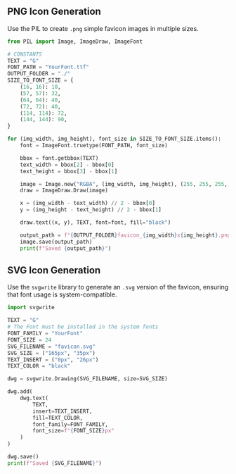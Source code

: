## PNG Icon Generation

Use the PIL to create `.png` simple favicon images in multiple sizes.

```python
from PIL import Image, ImageDraw, ImageFont

# CONSTANTS
TEXT = "G"
FONT_PATH = "YourFont.ttf"
OUTPUT_FOLDER = "./"
SIZE_TO_FONT_SIZE = {
    (16, 16): 10,
    (57, 57): 32,
    (64, 64): 40,
    (72, 72): 40,
    (114, 114): 72,
    (144, 144): 90,
}

for (img_width, img_height), font_size in SIZE_TO_FONT_SIZE.items():
    font = ImageFont.truetype(FONT_PATH, font_size)

    bbox = font.getbbox(TEXT)
    text_width = bbox[2] - bbox[0]
    text_height = bbox[3] - bbox[1]

    image = Image.new("RGBA", (img_width, img_height), (255, 255, 255, 0))
    draw = ImageDraw.Draw(image)

    x = (img_width - text_width) // 2 - bbox[0]
    y = (img_height - text_height) // 2 - bbox[1]

    draw.text((x, y), TEXT, font=font, fill="black")

    output_path = f"{OUTPUT_FOLDER}favicon_{img_width}x{img_height}.png"
    image.save(output_path)
    print(f"Saved {output_path}")
```

## SVG Icon Generation

Use the `svgwrite` library to generate an `.svg` version of the favicon, ensuring that font usage is system-compatible.

```python
import svgwrite

TEXT = "G"
# The Font must be installed in the system fonts
FONT_FAMILY = "YourFont"
FONT_SIZE = 24
SVG_FILENAME = "favicon.svg"
SVG_SIZE = ("165px", "35px")
TEXT_INSERT = ("0px", "26px")
TEXT_COLOR = "black"

dwg = svgwrite.Drawing(SVG_FILENAME, size=SVG_SIZE)

dwg.add(
    dwg.text(
        TEXT,
        insert=TEXT_INSERT,
        fill=TEXT_COLOR,
        font_family=FONT_FAMILY,
        font_size=f"{FONT_SIZE}px"
    )
)

dwg.save()
print(f"Saved {SVG_FILENAME}")
```
